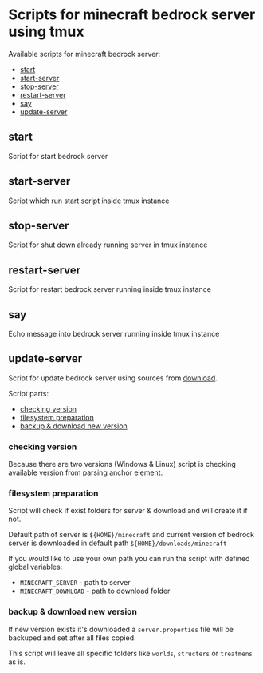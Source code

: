 # Scripts for minecraft bedrock server using tmux

Available scripts for minecraft bedrock server:

* [start](#start)
* [start-server](#start-server)
* [stop-server](#stop-server)
* [restart-server](#restart-server)
* [say](#say)
* [update-server](#update-server)

## start

Script for start bedrock server

## start-server

Script which run start script inside tmux instance

## stop-server

Script for shut down already running server in tmux instance

## restart-server

Script for restart bedrock server running inside tmux instance

## say 

Echo message into bedrock server running inside tmux instance

## update-server

Script for update bedrock server using sources from [download](https://minecraft.net/en-us/download/server/bedrock/).

Script parts:

* [checking version](#checking-version)
* [filesystem preparation](#filesystem-preparation)
* [backup & download new version](#backup--download-new-version)

### checking version

Because there are two versions (Windows & Linux) script is checking available version from parsing anchor element.

### filesystem preparation

Script will check if exist folders for server & download and will create it if not.

Default path of server is `${HOME}/minecraft` and current version of bedrock server is downloaded in default path `${HOME}/downloads/minecraft`

If you would like to use your own path you can run the script with defined global variables:

* `MINECRAFT_SERVER` - path to server
* `MINECRAFT_DOWNLOAD` - path to download folder

### backup & download new version

If new version exists it's downloaded a `server.properties` file will be backuped and set after all files copied.

This script will leave all specific folders like `worlds`, `structers` or `treatmens` as is. 
